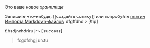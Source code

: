 Это ваше новое *хранилище*.

Запишите что-нибудь, [[создайте ссылку]] или попробуйте [плагин Импорта Markdown-файлов](https://help.obsidian.md/Plugins/Importer)!
dfgffdhd   > [!tip] 




f,hsdjnnhdriru jr> [!success] 
>  fdgdfshgj urstu 
>